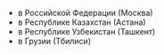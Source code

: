 <ul>
  <li>в Российской Федерации (Москва)</li>
  <li>в Республике Казахстан (Астана)</li>
  <li>в Республике Узбекистан (Ташкент)</li>
  <li>в Грузии (Тбилиси)</li>
</ul>